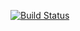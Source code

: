 [![Build Status](https://travis-ci.org/Ivanopulopulo/stack03.svg?branch=master)](https://travis-ci.org/Ivanopulopulo/stack03)
